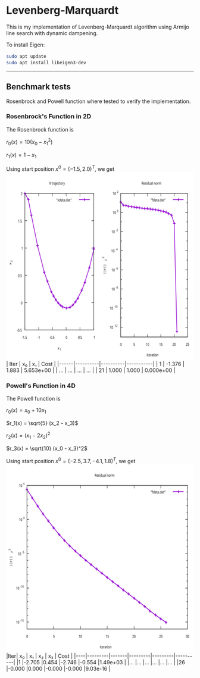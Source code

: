 # Levenberg-Marquardt
This is my implementation of Levenberg-Marquardt algorithm using Armijo line search with dynamic dampening.


To install Eigen:
```bash
sudo apt update
sudo apt install libeigen3-dev
```

---

## Benchmark tests
Rosenbrock and Powell function where tested to verify the implementation.

### Rosenbrock's Function in 2D
The Rosenbrock function is

$r_0(x) = 10(x_0 - x_1^2)$

$r_1(x) = 1 - x_1$

Using start position $x^{0} = (-1.5, 2.0)^T$, we get
![Convergence Rosenbrock](images/benchmark_rosenbrock.jpg)
| Iter | x₀       | x₁       | Cost      |
|------|----------|----------|-----------|
| 1    | -1.376   |  1.883   | 5.653e+00 |
| ...  | ...      | ...      | ...       |
| 21   |  1.000   |  1.000   | 0.000e+00 |


### Powell's Function in 4D

The Powell function is

$r_0(x) = x_0 + 10x_1$

$r_1(x) = \sqrt{5} (x_2 - x_3)$

$r_2(x) = (x_1 - 2x_2)^2$

$r_3(x) = \sqrt{10} (x_0 - x_3)^2$

Using start position $x^{0} = (-2.5, 3.7, -4.1, 1.8)^T$, we get
![Convergence Rosenbrock](images/benchmark_powell.jpg)
|Iter| x₀      | x₁    | x₂      | x₃      | Cost     |
|----|---------|-------|---------|---------|----------|
|1   |-2.705   |0.454  |-2.746   |-0.554   |1.49e+03  |
|... |...      |...    |...      |...      |...       |
|26  |-0.000   |0.000  |-0.000   |-0.000   |9.03e-16  |
